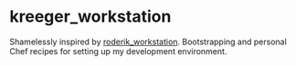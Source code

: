 # kreeger_workstation

Shamelessly inspired by [roderik_workstation][rw]. Bootstrapping and personal Chef recipes for setting up my development environment.

[rw]:     https://github.com/roderik/roderik_workstation
